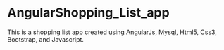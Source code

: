 # AngularShopping_List_app
This is a shopping list app created using AngularJs, Mysql, Html5, Css3, Bootstrap, and Javascript.
